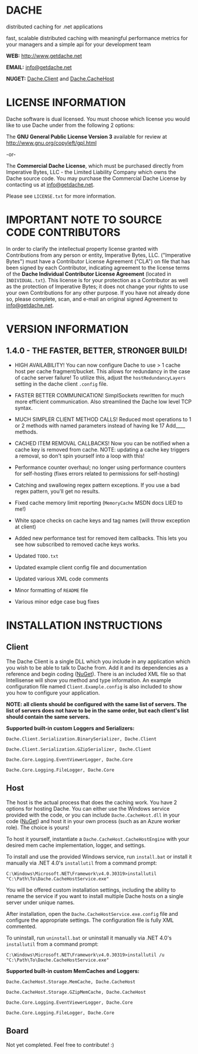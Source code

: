 DACHE
===========


distributed caching for .net applications 

fast, scalable distributed caching with meaningful performance metrics for your managers and a simple api for your development team

**WEB:**   http://www.getdache.net

**EMAIL:** [info@getdache.net](mailto:info@getdache.net)

**NUGET:** [Dache.Client](http://www.nuget.org/packages/Dache.Client) and [Dache.CacheHost](http://www.nuget.org/packages/Dache.CacheHost)


LICENSE INFORMATION
============================================


Dache software is dual licensed. You must choose which license you 
would like to use Dache under from the following 2 options:

The **GNU General Public License Version 3** available for review 
at http://www.gnu.org/copyleft/gpl.html

-or-

The **Commercial Dache License**, which must be purchased directly 
from Imperative Bytes, LLC - the Limited Liability Company which 
owns the Dache source code. You may purchase the Commercial Dache 
License by contacting us at [info@getdache.net](mailto:info@getdache.net).

Please see `LICENSE.txt` for more information.


IMPORTANT NOTE TO SOURCE CODE CONTRIBUTORS
============================================


In order to clarify the intellectual property license granted with Contributions from any person or entity, Imperative Bytes, LLC. 
("Imperative Bytes") must have a Contributor License Agreement ("CLA") on file that has been signed by each Contributor, indicating 
agreement to the license terms of the **Dache Individual Contributor License Agreement** (located in `INDIVIDUAL.txt`). This license 
is for your protection as a Contributor as well as the protection of Imperative Bytes; it does not change your rights to use your own 
Contributions for any other purpose. If you have not already done so, please complete, scan, and e-mail an original signed Agreement 
to [info@getdache.net](mailto:info@getdache.net).


VERSION INFORMATION
============================================


1.4.0 - THE FASTER, BETTER, STRONGER BUILD!
------------------

- HIGH AVAILABILITY! You can now configure Dache to use > 1 cache host per cache fragment/bucket. This allows for redundancy in the case of cache server failure! To utilize this, adjust the `hostRedundancyLayers` setting in the dache client `.config` file.

- FASTER BETTER COMMUNICATION! SimplSockets rewritten for much more efficient communication. Also streamlined the Dache low level TCP syntax.

- MUCH SIMPLER CLIENT METHOD CALLS! Reduced most operations to 1 or 2 methods with named parameters instead of having lke 17 Add____ methods.

- CACHED ITEM REMOVAL CALLBACKS! Now you can be notified when a cache key is removed from cache. NOTE: updating a cache key triggers a removal, so don't spin yourself into a loop with this!

- Performance counter overhaul; no longer using performance counters for self-hosting (fixes errors related to permissions for self-hosting)

- Catching and swallowing regex pattern exceptions. If you use a bad regex pattern, you'll get no results.

- Fixed cache memory limit reporting (`MemoryCache` MSDN docs LIED to me!)

- White space checks on cache keys and tag names (will throw exception at client)

- Added new performance test for removed item callbacks. This lets you see how subscribed to removed cache keys works.

- Updated `TODO.txt`

- Updated example client config file and documentation

- Updated various XML code comments

- Minor formatting of `README` file

- Various minor edge case bug fixes


INSTALLATION INSTRUCTIONS
============================================


Client
--------


The Dache Client is a single DLL which you include in any application which you wish to be able 
to talk to Dache from. Add it and its dependencies as a reference and begin coding ([NuGet](http://www.nuget.org/packages/Dache.Client)). There is an included 
XML file so that Intellisense will show you method and type information. An example configuration file named 
`Client.Example.config` is also included to show you how to configure your application.

**NOTE: all clients should be configured with the same list of servers. The list of servers does 
not have to be in the same order, but each client's list should contain the same servers.**

**Supported built-in custom Loggers and Serializers:**

`Dache.Client.Serialization.BinarySerializer, Dache.Client`

`Dache.Client.Serialization.GZipSerializer, Dache.Client`

`Dache.Core.Logging.EventViewerLogger, Dache.Core`

`Dache.Core.Logging.FileLogger, Dache.Core`


Host
--------


The host is the actual process that does the caching work. You have 2 options for hosting Dache. 
You can either use the Windows service provided with the code, or you can include `Dache.CacheHost.dll` 
in your code ([NuGet](http://www.nuget.org/packages/Dache.CacheHost)) and host it in your own process 
(such as an Azure worker role). The choice is yours!

To host it yourself, instantiate a `Dache.CacheHost.CacheHostEngine` with your desired mem cache 
implementation, logger, and settings.

To install and use the provided Windows service, run `install.bat` or
install it manually via .NET 4.0's `installutil` from a command prompt:

`C:\Windows\Microsoft.NET\Framework\v4.0.30319>installutil "C:\Path\To\Dache.CacheHostService.exe"`

You will be offered custom installation settings, including the ability to rename the 
service if you want to install multiple Dache hosts on a single server under unique names.

After installation, open the `Dache.CacheHostService.exe.config` file and configure the appropriate 
settings. The configuration file is fully XML commented.

To uninstall, run `uninstall.bat` or uninstall it manually via .NET 4.0's `installutil` from a command prompt:

`C:\Windows\Microsoft.NET\Framework\v4.0.30319>installutil /u "C:\Path\To\Dache.CacheHostService.exe"`

**Supported built-in custom MemCaches and Loggers:**

`Dache.CacheHost.Storage.MemCache, Dache.CacheHost`

`Dache.CacheHost.Storage.GZipMemCache, Dache.CacheHost`

`Dache.Core.Logging.EventViewerLogger, Dache.Core`

`Dache.Core.Logging.FileLogger, Dache.Core`


Board
--------


Not yet completed. Feel free to contribute! :)